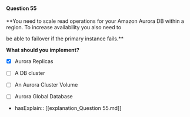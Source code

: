 #### Question  55

**You need to scale read operations for your Amazon Aurora DB within a region. To increase availability you also need to

be able to failover if the primary instance fails.**

**What should you implement?**

- [x] Aurora Replicas

- [ ] A DB cluster

- [ ] An Aurora Cluster Volume

- [ ] Aurora Global Database

- hasExplain:: [[explanation_Question  55.md]]
